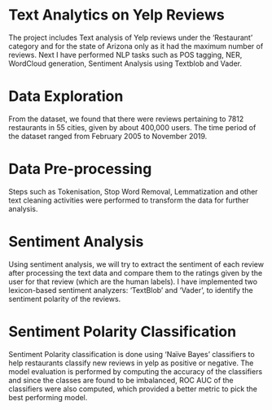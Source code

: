# Text Analytics on Yelp Reviews
The project includes Text analysis of Yelp reviews under the ‘Restaurant’ category and for the state of Arizona only as it had the maximum number of reviews.
Next I have performed NLP tasks such as POS tagging, NER, WordCloud generation, Sentiment Analysis using Textblob and Vader.

# Data Exploration
From the dataset, we found that there were reviews pertaining to 7812 restaurants in 55 cities, given by about 400,000 users. The time period of the dataset ranged from February 2005 to November 2019.

# Data Pre-processing
Steps such as Tokenisation, Stop Word Removal, Lemmatization and other text cleaning activities were performed to transform the data for further analysis.

# Sentiment Analysis
Using sentiment analysis, we will try to extract the sentiment of each review after processing the text data and compare them to the ratings given by the user for that review (which are the human labels). 
I have implemented two lexicon-based sentiment analyzers: ‘TextBlob’ and ‘Vader’, to identify the sentiment polarity of the reviews. 

# Sentiment Polarity Classification
Sentiment Polarity classification is done using ‘Naïve Bayes’ classifiers to help restaurants classify new reviews in yelp as positive or negative. 
The model evaluation is performed by computing the accuracy of the classifiers and since the classes are found to be imbalanced, ROC AUC of the classifiers were also computed, which provided a better metric to pick the best performing model.
